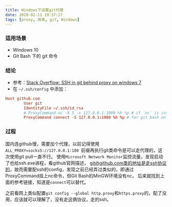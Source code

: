```yaml
---
title: Windows下设置git代理
date: 2020-02-11 19:37:27
tags: [proxy, 效率, git, Windows]
---
```


### 适用场景

- Windows 10
- Git Bash 下的 git 命令

### 结论

- 参考：[Stack Overflow: SSH in git behind proxy on windows 7][1]
- 在 `~/.ssh/config` 中添加：

```conf
Host github.com
        User git
        IdentityFile ~/.ssh/id_rsa
        # ProxyCommand nc -X 5 -x 127.0.0.1:1080 %h %p # if `nc` is installed
        ProxyCommand connect -S 127.0.0.1:1080 %h %p # for git bash on windows
```

### 过程

国内连github慢，需要加个代理，以前记得使用`ALL_PROXY=socks5://127.0.0.1:180 `前缀再执行git类命令是可以走代理的，这次使用git pull一直不行。
使用`Microsoft Network Monitor`监控流量，发现启动了也给ssh.exe进程，看github官网描述，
git@github.com类的地址是走ssh协议的，故而需要配ssh的config，发现之前已经弄过类似的，即通过ProxyCommand挂上nc命令，但Git Bash的MinGW环境没有nc，
后来就找到上面的参考链接，知道是`connect`可以替代。

之前看网上类似配置`git config --global http.proxy`和`https.proxy`的，配了没用，应该就可以理解了，没有走这俩协议，走的ssh。


[1]: https://stackoverflow.com/questions/5103083/ssh-in-git-behind-proxy-on-windows-7
